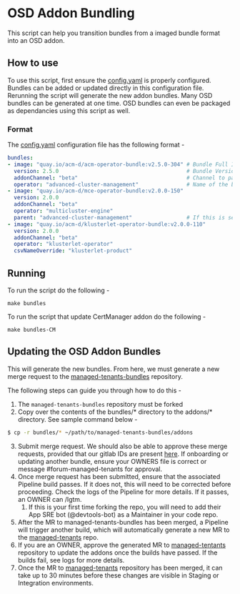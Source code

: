 # OSD Addon Bundling

This script can help you transition bundles from a imaged bundle format into an OSD addon.


## How to use

To use this script, first ensure the [config.yaml](config.yaml) is properly configured. Bundles can be added or updated directly in this configuration file. Rerunning the script will generate the new addon bundles. Many OSD bundles can be generated at one time. OSD bundles can even be packaged as dependancies using this script as well.

### Format

The [config.yaml](config.yaml) configuration file has the following format - 

```yaml
bundles:
- image: "quay.io/acm-d/acm-operator-bundle:v2.5.0-304" # Bundle Full Image Reference
  version: 2.5.0                                        # Bundle Version
  addonChannel: "beta"                                  # Channel to package the addon in. Must be a standard channel name. Ex. stable, beta, fast
  operator: "advanced-cluster-management"               # Name of the bundle
- image: "quay.io/acm-d/mce-operator-bundle:v2.0.0-150"
  version: 2.0.0
  addonChannel: "beta"
  operator: "multicluster-engine"
  parent: "advanced-cluster-management"                 # If this is set, the bundle will be packaged as a dependancy. To be available in the generated catalogsource of the parent
- image: "quay.io/acm-d/klusterlet-operator-bundle:v2.0.0-110"
  version: 2.0.0
  addonChannel: "beta"
  operator: "klusterlet-operator"
  csvNameOverride: "klusterlet-product"
```

## Running

To run the script do the following - 

```
make bundles
```

To run the script that update CertManager addon do the following - 

```
make bundles-CM
```

## Updating the OSD Addon Bundles

This will generate the new bundles. From here, we must generate a new merge request to the [managed-tenants-bundles](https://gitlab.cee.redhat.com/service/managed-tenants-bundles) repository. 

The following steps can guide you through how to do this -
1. The `managed-tenants-bundles` repository must be forked
2. Copy over the contents of the bundles/* directory to the addons/* directory. See sample command below - 
```bash
$ cp -r bundles/* ~/path/to/managed-tenants-bundles/addons
```
3. Submit merge request. We should also be able to approve these merge requests, provided that our gitlab IDs are present [here](https://gitlab.cee.redhat.com/service/managed-tenants-bundles/-/blob/main/addons/advanced-cluster-management/OWNERS). If onboarding or updating another bundle, ensure your OWNERS file is correct or message #forum-managed-tenants for approval.
4. Once merge request has been submitted, ensure that the associated Pipeline build passes. If it does not, this will need to be corrected before proceeding. Check the logs of the Pipeline for more details. If it passes, an OWNER can /lgtm.
    1. If this is your first time forking the repo, you will need to add their App SRE bot (@devtools-bot) as a Maintainer in your code repo.
5. After the MR to managed-tenants-bundles has been merged, a Pipeline will trigger another build, which will automatically generate a new MR to the [managed-tenants](https://gitlab.cee.redhat.com/service/managed-tenants) repo.
6. If you are an OWNER, approve the generated MR to [managed-tentants](https://gitlab.cee.redhat.com/service/managed-tenants) repository to update the addons once the builds have passed. If the builds fail, see logs for more details.
7. Once the MR to [managed-tenants](https://gitlab.cee.redhat.com/service/managed-tenants) repository has been merged, it can take up to 30 minutes before these changes are visible in Staging or Integration environments.

